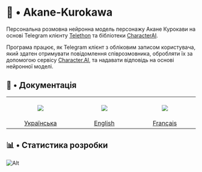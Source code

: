 # 💙 • Akane-Kurokawa

Персональна розмовна нейронна модель персонажу Акане Курокави на основі Telegram клієнту [Telethon](https://github.com/LonamiWebs/Telethon) та бібліотеки [CharacterAI](https://github.com/kramcat/CharacterAI).

Програма працює, як Telegram клієнт з обліковим записом користувача, який здатен отримувати повідомлення співрозмовника, обробляти їх за допомогою сервісу [Character.AI](https://character.ai/), та надавати відповідь на основі нейронної моделі.

## 📄 • Документація

<table>
<tr>
<th align="center">
<img width="441" height="1">
<p> 
<img src="https://flagdownload.com/wp-content/uploads/Flag_of_Ukraine_Flat_Round_Corner-64x64.png">
</p>
</th>
<th align="center">
<img width="441" height="1">
<p> 
<img src="https://flagdownload.com/wp-content/uploads/Flag_of_United_Kingdom_Flat_Round_Corner-64x64.png">
</p>
</th>
<th align="center">
<img width="441" height="1">
<p> 
<img src="https://flagdownload.com/wp-content/uploads/Flag_of_France_Flat_Round_Corner-64x64.png">
</p>
</th>
</tr>
<tr align="center">
<td>
<a href="https://github.com/liubquanti/Akane-Kurokawa/wiki/%D0%94%D0%BE%D0%BA%D1%83%D0%BC%D0%B5%D0%BD%D1%82%D0%B0%D1%86%D1%96%D1%8F-%D0%A3%D0%BA%D1%80%D0%B0%D1%97%D0%BD%D1%81%D1%8C%D0%BA%D0%BE%D1%8E" >Українська</a>
</td>
<td>
<a href="https://github.com/liubquanti/Akane-Kurokawa/wiki/Documentation-In-English" >English</a>
</td>
<td>
<a href="https://github.com/liubquanti/Akane-Kurokawa/wiki/Documentation-En-Fran%C3%A7ais" >Français</a>
</td>
</tr>
</table>

## 📊 • Статистика розробки

![Alt](https://repobeats.axiom.co/api/embed/fda3f005853183dab0b6eece94065f014b4642a5.svg "Repobeats analytics image")
